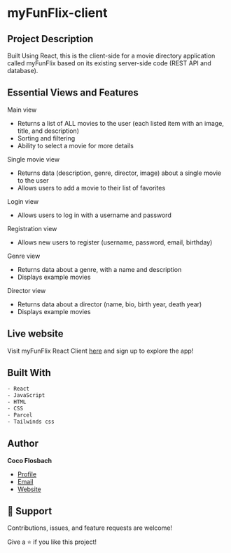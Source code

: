 # myFunFlix-client

## Project Description

Built Using React, this is the client-side for a movie directory application called myFunFlix based on its existing
server-side code (REST API and database).

## Essential Views and Features

Main view
- Returns a list of ALL movies to the user (each listed item with an image, title, and description)
- Sorting and filtering
- Ability to select a movie for more details

Single movie view
- Returns data (description, genre, director, image) about a single movie to the user
- Allows users to add a movie to their list of favorites

Login view
- Allows users to log in with a username and password

Registration view
- Allows new users to register (username, password, email, birthday)

Genre view
- Returns data about a genre, with a name and description
- Displays example movies

Director view
- Returns data about a director (name, bio, birth year, death year)
- Displays example movies

## Live website

Visit myFunFlix React Client [here](https://myfunflix.netlify.app/#/) and sign up to explore the app!


## Built With

```bash
- React
- JavaScript
- HTML
- CSS
- Parcel
- Tailwinds css
```

## Author

**Coco Flosbach**

- [Profile](https://github.com/Cocoflosbach "Coco Flosbach")
- [Email](mailto:cocoflosbach@theasnbrand.com?subject=Hi "Hi!")
- [Website](https://cocoflosbach.github.io/Portfolio-site/ "Welcome")

## 🤝 Support

Contributions, issues, and feature requests are welcome!

Give a ⭐️ if you like this project!
